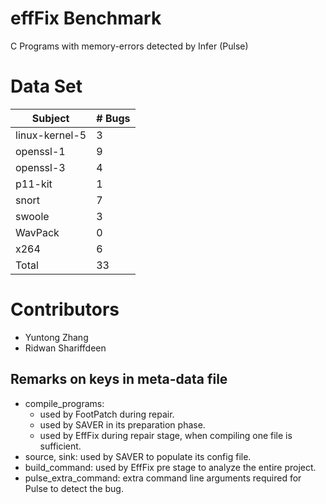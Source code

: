 # effFix Benchmark
C Programs with memory-errors detected by Infer (Pulse)

# Data Set
| Subject        |# Bugs|
|----------------|------|
| linux-kernel-5 |3     |
| openssl-1      |9     |
| openssl-3      |4     |
| p11-kit        |1     |
| snort          |7     |
| swoole         |3     |
| WavPack        |0     |
| x264           |6     |
| Total          |33    |


# Contributors
* Yuntong Zhang
* Ridwan Shariffdeen



## Remarks on keys in meta-data file

- compile_programs:
    - used by FootPatch during repair.
    - used by SAVER in its preparation phase.
    - used by EffFix during repair stage, when compiling one file is sufficient.
- source, sink: used by SAVER to populate its config file.
- build_command: used by EffFix pre stage to analyze the entire project.
- pulse_extra_command: extra command line arguments required for Pulse to detect the bug.
